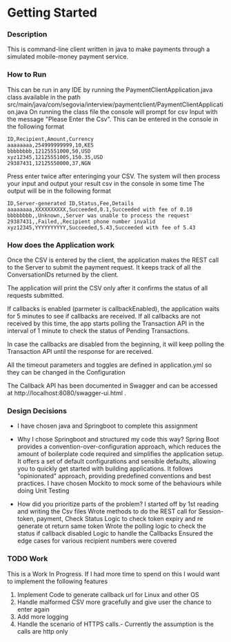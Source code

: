 # Getting Started

### Description
This is command-line client written in java to make payments through a simulated mobile-money payment service.


### How to Run
This can be run in any IDE by running the PaymentClientApplication.java class available in the path src/main/java/com/segovia/interview/paymentclient/PaymentClientApplication.java
On running the class file the console will prompt for csv Input with the message "Please Enter the Csv". This can be entered in the console in the following format


    ID,Recipient,Amount,Currency
    aaaaaaaa,254999999999,10,KES
    bbbbbbbb,12125551000,50,USD
    xyz12345,12125551005,150.35,USD
    29387431,12125550000,37,NGN


Press enter twice after enteringing your CSV. The system will then process your input and output your result csv in the console in some time
The output will be in the following format

    ID,Server-generated ID,Status,Fee,Details
    aaaaaaaa,XXXXXXXXXX,Succeeded,0.1,Succeeded with fee of 0.10
    bbbbbbbb,,Unknown,,Server was unable to process the request
    29387431,,Failed,,Recipient phone number invalid
    xyz12345,YYYYYYYYYY,Succeeded,5.43,Succeeded with fee of 5.43


### How does the Application work
Once the CSV is entered by the client, the application makes the REST call to the Server to submit the payment request.
It keeps track of all the ConversationIDs returned by the client.

The application will print the CSV only after it confirms the status of all requests submitted.

If callbacks is enabled (parmeter is callbackEnabled), the application waits for 5 minutes to see if callbacks are received.
If all callbacks are not received by this time, the app starts polling the Transaction API in the interval of 1 minute 
to check the status of Pending Transactions.

In case the callbacks are disabled from the beginning, it will keep polling the Transaction API until the response for are received.

All the timeout parameters and toggles are defined in application.yml so they can be changed in the Configuration


The Callback API has been documented in Swagger and can be accessed at http://localhost:8080/swagger-ui.html .

### Design Decisions
- I have chosen java and Springboot to complete this assignment
- Why I chose Springboot and structured my code this way?
Spring Boot provides a convention-over-configuration approach, which reduces the amount of boilerplate code required 
  and simplifies the application setup. It offers a set of default configurations and sensible defaults, allowing you to
  quickly get started with building applications. It follows "opinionated" approach, providing predefined conventions and best practices.
I have chosen Mockito to mock some of the behaviours while doing Unit Testing

- How did you prioritize parts of the problem?
I started off by 1st reading and writing the Csv files
Wrote methods to do the REST call for Session-token, payment, Check Status
Logic to check token expiry and re generate ot return same token
Wrote the polling logic to check the status if callback disabled
Logic to handle the Callbacks
Ensured the edge cases for various recipient numbers were covered 

### TODO Work
This is a Work In Progress. If I had more time to spend on this I would want to implement the following features
 1. Implement Code to generate callback url for Linux and other OS
 2. Handle malformed CSV more gracefully and give user the chance to enter again
 3. Add more logging
 4. Handle the scenario of HTTPS calls.- Currently the assumption is the calls are http only
